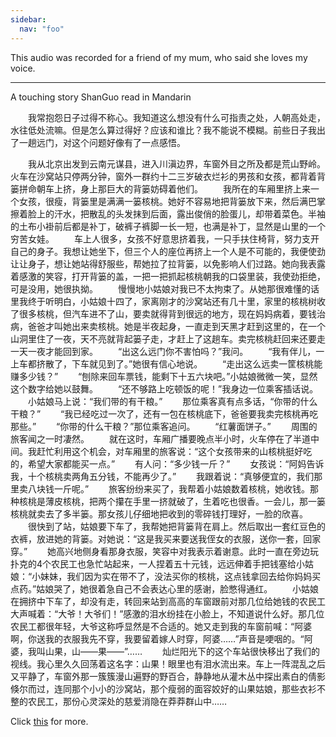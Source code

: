```yaml
---
sidebar:
  nav: "foo"
---
```



﻿This audio was recorded for a friend of my mum, who said she loves my voice.
<!--more-->

---



A touching story ShanGuo read in Mandarin



　　我常抱怨日子过得不称心。我知道这么想没有什么可指责之处，人朝高处走，水往低处流嘛。但是怎么算过得好？应该和谁比？我不能说不模糊。前些日子我出了一趟远门，对这个问题好像有了一点感悟。

　　我从北京出发到云南元谋县，进入川滇边界，车窗外目之所及都是荒山野岭。火车在沙窝站只停两分钟，窗外一群约十二三岁破衣烂衫的男孩和女孩，都背着背篓拼命朝车上挤，身上那巨大的背篓妨碍着他们。
　　我所在的车厢里挤上来一个女孩，很瘦，背篓里是满满一篓核桃。她好不容易地把背篓放下来，然后满巴掌擦着脸上的汗水，把散乱的头发抹到后面，露出俊俏的脸蛋儿，却带着菜色。半袖的土布小褂前后都是补丁，破裤子裤脚一长一短，也满是补丁，显然是山里的一个穷苦女娃。
　　车上人很多，女孩不好意思挤着我，一只手扶住椅背，努力支开自己的身子。我想让她坐下，但三个人的座位再挤上一个人是不可能的，我便使劲让让身子，想让她站得舒服些，帮她拉了拉背篓，以免影响人们过路。她向我表露着感激的笑容，打开背篓的盖，一把一把抓起核桃朝我的口袋里装，我使劲拒绝，可是没用，她很执拗。
　　慢慢地小姑娘对我已不太拘束了。从她那很难懂的话里我终于听明白，小姑娘十四了，家离刚才的沙窝站还有几十里，家里的核桃树收了很多核桃，但汽车进不了山，要卖就得背到很远的地方，现在妈妈病着，要钱治病，爸爸才叫她出来卖核桃。她是半夜起身，一直走到天黑才赶到这里的，在一个山洞里住了一夜，天不亮就背起篓子走，才赶上了这趟车。卖完核桃赶回来还要走一天一夜才能回到家。
　　“出这么远门你不害怕吗？”我问。
　　“我有伴儿，一上车都挤散了，下车就见到了。”她很有信心地说。
　　“走出这么远卖一筐核桃能赚多少钱？”
　　“刨除来回车票钱，能剩下十五六块吧。”小姑娘微微一笑，显然这个数字给她以鼓舞。
　　“还不够路上吃顿饭的呢！”我身边一位乘客插话说。
　　小姑娘马上说：“我们带的有干粮。”
　　那位乘客真有点多话，“你带的什么干粮？”
　　“我已经吃过一次了，还有一包在核桃底下，爸爸要我卖完核桃再吃那些。”
　　“你带的什么干粮？”那位乘客追问。
　　“红薯面饼子。”
　　周围的旅客闻之一时凄然。
　　就在这时，车厢广播要晚点半小时，火车停在了半道中间。我赶忙利用这个机会，对车厢里的旅客说：“这个女孩带来的山核桃挺好吃的，希望大家都能买一点。”
　　有人问：“多少钱一斤？”
　　女孩说：“阿妈告诉我，十个核桃卖两角五分钱，不能再少了。”
　　我跟着说：“真够便宜的，我们那里卖八块钱一斤呢。”
　　旅客纷纷来买了，我帮着小姑娘数着核桃，她收钱。那种核桃是薄皮核桃，把两个攥在手里一挤就破了，生着吃也很香。一会儿，那一篓核桃就卖去了多半篓。那女孩儿仔细地把收到的零碎钱打理好，一脸的欣喜。
　　很快到了站，姑娘要下车了，我帮她把背篓背在肩上。然后取出一套红豆色的衣裤，放进她的背篓。对她说：“这是我买来要送我侄女的衣服，送你一套，回家穿。”
　　她高兴地侧身看那身衣服，笑容中对我表示着谢意。此时一直在旁边玩扑克的4个农民工也急忙站起来，一人捏着五十元钱，远远伸着手把钱塞给小姑娘：“小妹妹，我们因为实在带不了，没法买你的核桃，这点钱拿回去给你妈妈买点药。”姑娘哭了，她很着急自己不会表达心里的感谢，脸憋得通红。
　　小姑娘在拥挤中下车了，却没有走，转回来站到高高的车窗跟前对那几位给她钱的农民工大声喊着：“大爷！大爷们！”感激的泪水纷挂在小脸上，不知道说什么好。那几位农民工都很年轻，大爷这称呼显然是不合适的。她又走到我的车窗前喊：“阿婆啊，你送我的衣服我先不穿，我要留着嫁人时穿，阿婆……”声音是哽咽的。“阿婆，我叫山果，山——果——”……
　　灿烂阳光下的这个车站很快移出了我们的视线。我心里久久回荡着这名字：山果！眼里也有泪水流出来。车上一阵混乱之后又平静了，车窗外那一簇簇漫山遍野的野百合，静静地从灌木丛中探出素白的倩影倏尔而过，连同那个小小的沙窝站，那个瘦弱的面容姣好的山果姑娘，那些衣衫不整的农民工，那份心灵深处的慈爱消隐在莽莽群山中……





Click [this](https://mp.weixin.qq.com/s?__biz=MzAxMzY5NDI2NA==&mid=2455124932&idx=1&sn=ee2f333916a698de3e37d4a0e7c20128&chksm=8c3c3f93bb4bb6853ce5d493736e9ffdfb50e7ae1858c8dc5170546fc48f97c12e3976cfab87&mpshare=1&scene=1&srcid=0119kgKDl4ljvNBNkDi5NZmn&key=ccc56fc127f128b76cd75fe4d6aaa88fdb9695320b40b2bada8d4fb138d01478ca660ce4b499a46d7f1911ecfc0729ed6327294908067194a6d82e09c11e6607cc78cadb539ff8f1cdcf930527c27d9a&ascene=0&uin=ODAyMTIyMzgw&devicetype=iMac+MacBookPro12%2C1+OSX+OSX+10.12.2+build(16C67)&version=12010210&nettype=WIFI&fontScale=100&pass_ticket=ib5Zps1mqmd4BeD%2F7v6x5EwLgNa7Da80TMbLcgNtKFqUPy6nacKcWTVuMNvU6%2Bve "Title") for more.
